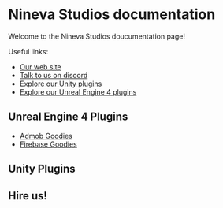 # Nineva Studios documentation

Welcome to the Nineva Studios doucumentation page!

Useful links:

* [Our web site](https://ninevastudios.com)
* [Talk to us on discord](https://discord.gg/SuJP9fY)
* [Explore our Unity plugins](TODO)
* [Explore our Unreal Engine 4 plugins](TODO)

## Unreal Engine 4 Plugins

* [Admob Goodies](ue-plugins/admob-unreal)
* [Firebase Goodies](ue-plugins/firebase-unreal)

## Unity Plugins

## Hire us!